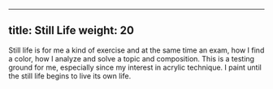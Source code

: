 
---
title: Still Life
weight: 20
---

Still life is for me a kind of exercise and at the same time an exam, how I find a color, how I analyze and solve a topic and composition. This is a testing ground for me, especially since my interest in acrylic technique. I paint until the still life begins to live its own life.
